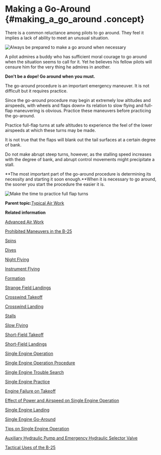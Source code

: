 # Making a Go-Around {#making_a_go_around .concept}

There is a common reluctance among pilots to go around. They feel it implies a lack of ability to meet an unusual situation.

![Always be prepared to make a go around when necessary](../images/landing_go_around.png "Making a go around")

A pilot admires a buddy who has sufficient moral courage to go around when the situation seems to call for it. Yet he believes his fellow pilots will censure him for the very thing he admires in another.

**Don't be a dope! Go around when you must.**

The go-around procedure is an important emergency maneuver. It is not difficult but it requires practice.

Since the go-around procedure may begin at extremely low altitudes and airspeeds, with wheels and flaps down» its relation to slow flying and full-flap maneuvering is obvious. Practice these maneuvers before practicing the go-around.

Practice full-flap turns at safe altitudes to experience the feel of the lower airspeeds at which these turns may be made.

It is not true that the flaps will blank out the tail surfaces at a certain degree of bank.

Do not make abrupt steep turns, however, as the stalling speed increases with the degree of bank, and abrupt control movements might precipitate a stall.

**The most important part of the go-around procedure is determining its necessity and starting it soon enough.**When it is necessary to go around, the sooner you start the procedure the easier it is.

![Make the time to practice full flap turns](../images/turn_full_flap.png "Practice full flap turns")

**Parent topic:**[Typical Air Work](../topics/typical_air_work.md)

**Related information**  


[Advanced Air Work](../topics/advanced_air_work.md)

[Prohibited Maneuvers in the B-25](../topics/prohibited_maneuvers_in_the_b_25.md)

[Spins](../topics/spins.md)

[Dives](../topics/dives.md)

[Night Flying](../topics/night_flying.md)

[Instrument Flying](../topics/instrument_flying.md)

[Formation](../topics/formation.md)

[Strange Field Landings](../topics/strange_field_landings.md)

[Crosswind Takeoff](../topics/crosswind_takeoff.md)

[Crosswind Landing](../topics/crosswind_landing.md)

[Stalls](../topics/stalls.md)

[Slow Flying](../topics/slow_flying.md)

[Short-Field Takeoff](../topics/short_field_takeoff.md)

[Short-Field Landings](../topics/short_field_landings.md)

[Single Engine Operation](../topics/single_engine_operation.md)

[Single Engine Operation Procedure](../topics/single_engine_operation_procedure.md)

[Single Engine Trouble Search](../topics/single_engine_trouble_search.md)

[Single Engine Practice](../topics/single_engine_practice.md)

[Engine Failure on Takeoff](../topics/engine_failure_on_takeoff.md)

[Effect of Power and Airspeed on Single Engine Operation](../topics/effect_of_power_and_airspeed_on_single_engine_operation.md)

[Single Engine Landing](../topics/single_engine_landing.md)

[Single Engine Go-Around](../topics/single_engine_go_around.md)

[Tips on Single Engine Operation](../topics/tips_on_single_engine_operation.md)

[Auxiliary Hydraulic Pump and Emergency Hydraulic Selector Valve](../topics/auxiliary_hydraulic_pump_and_emergency_hydraulic_selector_valve.md)

[Tactical Uses of the B-25](../topics/tactical_uses_of_the_b_25.md)

